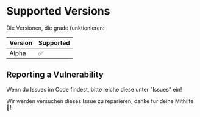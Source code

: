 # Supported Versions

Die Versionen, die grade funktionieren:

| Version | Supported          |
| ------- | ------------------ |
| Alpha   | :white_check_mark: |

## Reporting a Vulnerability

Wenn du Issues im Code findest, bitte reiche diese unter "Issues" ein!

Wir werden versuchen dieses Issue zu reparieren, danke für deine Mithilfe💖!
